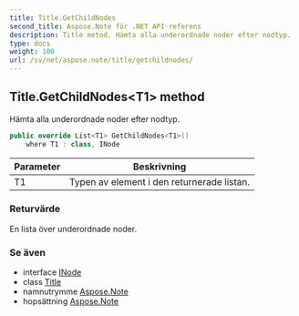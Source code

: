 ```yaml
---
title: Title.GetChildNodes
second_title: Aspose.Note för .NET API-referens
description: Title metod. Hämta alla underordnade noder efter nodtyp.
type: docs
weight: 100
url: /sv/net/aspose.note/title/getchildnodes/
---
```

## Title.GetChildNodes&lt;T1&gt; method

Hämta alla underordnade noder efter nodtyp.

```csharp
public override List<T1> GetChildNodes<T1>()
    where T1 : class, INode
```

| Parameter | Beskrivning |
| --- | --- |
| T1 | Typen av element i den returnerade listan. |

### Returvärde

En lista över underordnade noder.

### Se även

* interface [INode](../../inode/)
* class [Title](../)
* namnutrymme [Aspose.Note](../../title/)
* hopsättning [Aspose.Note](../../../)


